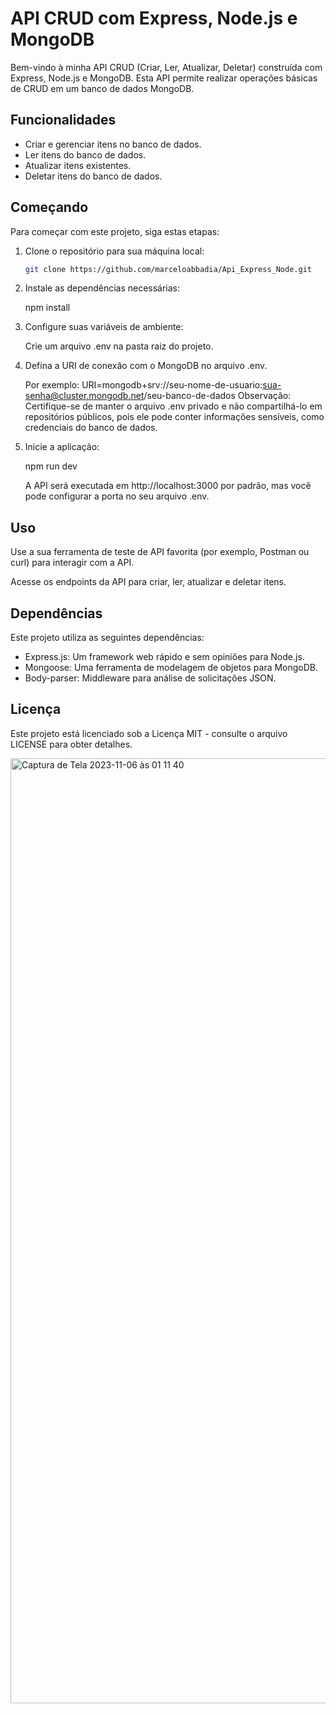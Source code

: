 # API CRUD com Express, Node.js e MongoDB

Bem-vindo à minha API CRUD (Criar, Ler, Atualizar, Deletar) construída com Express, Node.js e MongoDB. Esta API permite realizar operações básicas de CRUD em um banco de dados MongoDB.

## Funcionalidades

- Criar e gerenciar itens no banco de dados.
- Ler itens do banco de dados.
- Atualizar itens existentes.
- Deletar itens do banco de dados.

## Começando

Para começar com este projeto, siga estas etapas:

1. Clone o repositório para sua máquina local:

   ```bash
   git clone https://github.com/marceloabbadia/Api_Express_Node.git
   

2. Instale as dependências necessárias:

   npm install
   

3. Configure suas variáveis de ambiente:

   Crie um arquivo .env na pasta raiz do projeto.
   

4. Defina a URI de conexão com o MongoDB no arquivo .env.

   Por exemplo: URI=mongodb+srv://seu-nome-de-usuario:sua-senha@cluster.mongodb.net/seu-banco-de-dados
   Observação: Certifique-se de manter o arquivo .env privado e não compartilhá-lo em repositórios públicos, pois ele pode conter informações sensíveis, como credenciais do banco de dados.


5. Inicie a aplicação:

   npm run dev 

   A API será executada em http://localhost:3000 por padrão, mas você pode configurar a porta no seu arquivo .env.
   

## Uso

   Use a sua ferramenta de teste de API favorita (por exemplo, Postman ou curl) para interagir com a API.

   Acesse os endpoints da API para criar, ler, atualizar e deletar itens.
   

## Dependências

   Este projeto utiliza as seguintes dependências:

   - Express.js: Um framework web rápido e sem opiniões para Node.js.
   - Mongoose: Uma ferramenta de modelagem de objetos para MongoDB.
   - Body-parser: Middleware para análise de solicitações JSON.
     

## Licença

   Este projeto está licenciado sob a Licença MIT - consulte o arquivo LICENSE para obter detalhes.
   

<img width="1512" alt="Captura de Tela 2023-11-06 às 01 11 40" src="https://github.com/marceloabbadia/Api_Express_Node/assets/112344339/d6ee0370-9d96-4797-b6dc-12003dd68474">


